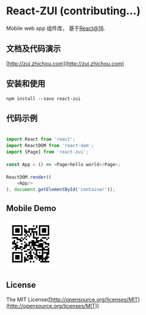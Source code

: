 # React-ZUI (contributing...)

Mobile web app 组件库， 基于[React@16](http://facebook.github.io/react/).
 
## 文档及代码演示

[http://zui.zhichou.com](http://zui.zhichou.com) 

## 安装和使用

``` 
npm install --save react-zui
```  

## 代码示例

```javascript 

import React from 'react';
import ReactDOM from 'react-dom';
import {Page} from 'react-zui'; 

const App = () => <Page>hello world</Page>;

ReactDOM.render((
    <App/>
), document.getElementById('container'));

```

## Mobile Demo

![react-zui](./docs/qrcode.png)

## License

The MIT License([http://opensource.org/licenses/MIT](http://opensource.org/licenses/MIT))
